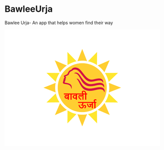 # BawleeUrja
Bawlee Urja- An app that helps women find their way

![Bawlee Urja](/BawleeUrjaLogo.png)

